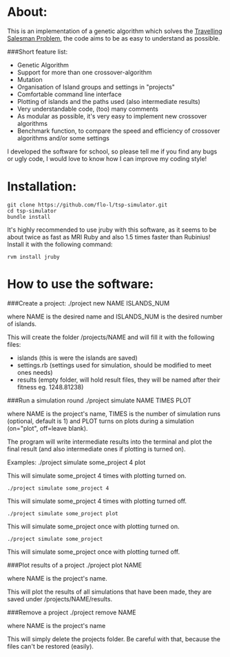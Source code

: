About:
============================
This is an implementation of a genetic algorithm which solves the [Travelling Salesman Problem](https://en.wikipedia.org/wiki/Travelling_salesman_problem), the code aims to be as easy to understand as possible. 

###Short feature list:
- Genetic Algorithm
- Support for more than one crossover-algorithm
- Mutation
- Organisation of Island groups and settings in "projects"
- Comfortable command line interface
- Plotting of islands and the paths used (also intermediate results)
- Very understandable code, (too) many comments
- As modular as possible, it's very easy to implement new crossover algorithms
- Benchmark function, to compare the speed and efficiency of crossover algorithms and/or some settings


I developed the software for school, so please tell me if you find any bugs or ugly code, I would love to know how I can improve my coding style!

Installation:
============================
```
git clone https://github.com/flo-l/tsp-simulator.git
cd tsp-simulator
bundle install
```

It's highly recommended to use jruby with this software, as it seems to be about twice as fast as MRI Ruby and also 1.5 times faster than Rubinius! Install it with the following command:

    rvm install jruby

How to use the software:
============================

###Create a project:
    ./project new NAME ISLANDS_NUM

where NAME is the desired name and ISLANDS_NUM is the desired number of islands.

This will create the folder /projects/NAME and will fill it with the following files:
 - islands (this is were the islands are saved)
 - settings.rb (settings used for simulation, should be modified to meet ones needs)
 - results (empty folder, will hold result files, they will be named after their fitness eg. 1248.81238)

###Run a simulation round
    ./project simulate NAME TIMES PLOT

where NAME is the project's name, TIMES is the number of simulation runs (optional, default is 1) and PLOT turns on plots during a simulation (on="plot", off=leave blank).

The program will write intermediate results into the terminal and plot the final result (and also intermediate ones if plotting is turned on).

Examples:
    ./project simulate some_project 4 plot

This will simulate some_project 4 times with plotting turned on.

    ./project simulate some_project 4

This will simulate some_project 4 times with plotting turned off.

    ./project simulate some_project plot

This will simulate some_project once with plotting turned on.

    ./project simulate some_project

This will simulate some_project once with plotting turned off.

###Plot results of a project
    ./project plot NAME

where NAME is the project's name.

This will plot the results of all simulations that have been made, they are saved under /projects/NAME/results.

###Remove a project
    ./project remove NAME

where NAME is the project's name

This will simply delete the projects folder. Be careful with that, because the files can't be restored (easily).
